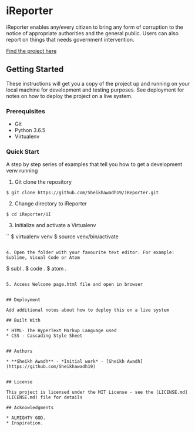 # iReporter

iReporter enables any/every citizen to bring any form of corruption to the notice of appropriate authorities and the general public. Users can also report on things that needs government intervention.

[Find the project here](https://sheikhawadh19.github.io/iReporter/UI)

## Getting Started

These instructions will get you a copy of the project up and running on your local machine for development and testing purposes. See deployment for notes on how to deploy the project on a live system.

### Prerequisites

 * Git
 * Python 3.6.5
 * Virtualenv


### Quick Start

A step by step series of examples that tell you how to get a development venv running

1. Git clone the repository

```
$ git clone https://github.com/Sheikhawadh19/iReporter.git
```

2. Change directory to iReporter

```
$ cd iReporter/UI
```

3. Initialize and activate a Virtualenv

``
$ virtualenv venv
$ source venv/bin/activate
```

4. Open the folder with your favourite text editor. For example: Sublime, Visual Code or Atom

```
$ subl .
$ code .
$ atom .
```

5. Access Welcome page.html file and open in browser


## Deployment

Add additional notes about how to deploy this on a live system

## Built With

* HTML- The HyperText Markup Language used
* CSS - Cascading Style Sheet


## Authors

* **Sheikh Awadh** - *Initial work* - [Sheikh Awadh](https://github.com/Sheikhawadh19)


## License

This project is licensed under the MIT License - see the [LICENSE.md](LICENSE.md) file for details

## Acknowledgments

* ALMIGHTY GOD.
* Inspiration.

